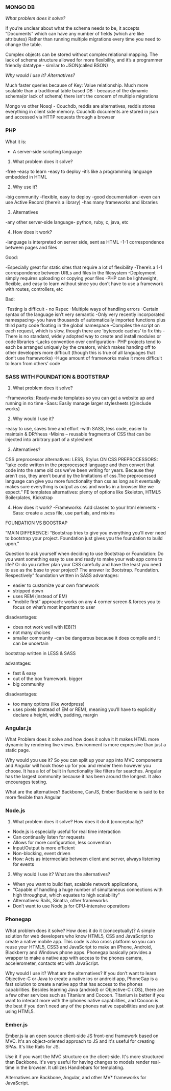 ### MONGO DB

*What problem does it solve?*

If you’re unclear about what the schema needs to be, it accepts “Documents” which can have any number of fields (which are like attributes) Rather than running multiple migrations every time you need to change the table.  

Complex objects can be stored without complex relational mapping.  The lack of schema structure allowed for more flexibility, and it’s a programmer friendly datatype - similar to JSON(called BSON) 

*Why would I use it? Alternatives?*

Much faster queries because of Key: Value relationship.  Much more scalable than a traditional table based DB - because of the dynamic schema(or lack of schema) there isn’t the concern of multiple migrations 

Mongo vs other Nosql - Couchdb, reddis are alternatives, reddis stores everything in client side memory.  Couchdb documents are stored in json and accessed via HTTP requests through a browser

### PHP

What it is:
* A server-side scripting language

1)  What problem does it solve?

-free
-easy to learn
-easy to deploy
-it’s like a programming language embedded in HTML

2) Why use it?

-big community
-flexible, easy to deploy
-good documentation
-even can use Active Record (there’s a library)
-has many frameworks and libraries

3)  Alternatives

-any other server-side language- python, ruby, c, java, etc

4) How does it work?

-language is interpreted on server side, sent as HTML
-1-1 correspondence between pages and files

Good:

-Especially great for static sites that require a lot of flexibility
-There’s a 1-1 correspondence between URLs and files in the filesystem
-Deployment simply requires uploading or copying your files
-PHP can be lightweight, flexible, and easy to learn without since you don’t have to use a framework with routes, controllers, etc

Bad:

-Testing is difficult - no Rspec
-Multiple ways of handling errors
-Certain syntax of the language isn’t very semantic
-Only very recently incorporated namespacing- you have thousands of automatically imported functions plus third party code floating in the global namespace
-Compiles the script on each request, which is slow, though there are 'bytecode caches’ to fix this
-There is no standard, widely adopted way to create and install modules or code libraries
-Lacks convention over configuration- PHP projects tend to each be arranged uniquely by the creators, which makes handing off to other developers more difficult (though this is true of all languages that don’t use frameworks)
-Huge amount of frameworks make it more difficult to learn from others’ code

### SASS WITH FOUNDATION & BOOTSTRAP 

1. What problem does it solve?

-Frameworks: Ready-made templates so you can get a website up and running in no time
-Sass: Easily manage larger stylesheets (@include works)

2.  Why would I use it?

-easy to use, saves time and effort
-with SASS, less code, easier to maintain & DRYness
-Mixins – reusable fragments of CSS that can be injected into arbitrary part of a stylesheet

3. Alternatives?

CSS preprocessor alternatives:  LESS, Stylus 
ON CSS PREPROCESSORS:  “take code written in the preprocessed language and then convert that code into the same old css we’ve been writing for years.  Because they aren’t css, they aren’t bound by the limitations of css.The preprocessed language can give you more functionality than css as long as it eventually makes sure everything is output as css and works in a browser like we expect.”
FE templates alternatives: plenty of options like Skeleton, HTML5 Boilerplates, Kickstrap 

4. How does it work?
-Frameworks: Add classes to your html elements
-Sass: create a .scss file, use partials, and mixins

FOUNDATION VS BOOSTRAP

“MAIN DIFFERENCE: “Bootstrap tries to give you everything you’ll ever need to bootstrap your project. Foundation just gives you the foundation to build upon.”

Question to ask yourself when deciding to use Bootstrap or Foundation:
Do you want something easy to use and ready to make your web app come to life? Or do you rather plan your CSS carefully and have the least you need to use as the base to your project?
The answer is: Bootstrap. Foundation. Respectively”
foundation
written in SASS
advantages:
- easier to customize your own framework
- stripped down 
- uses REM (instead of EM)
- “mobile first” approach: works on any 4 corner screen & forces you to focus on what’s most important to user

disadvantages:
- does not work well with IE8(?)
- not many choices
- smaller community
-can be dangerous because it does compile and it can be uncertain

bootstrap 
written in LESS & SASS

advantages:
- fast & easy
- out of the box framework.  bigger
- big community

disadvantages:
- too many options (like wordpress)
- uses pixels (instead of EM or REM), meaning you’ll have to explicitly declare a height, width, padding, margin 

### Angular.js

What Problem does it solve and how does it solve it
It makes HTML more dynamic by rendering live views. Environment is more expressive than just a static page.

Why would you use it? 
So you can split up your app into MVC components and Angular will hook those up for you and render them however you choose. It has a lot of built in functionality like filters for searches.
Angular has the largest community because it has been around the longest.
It also encourages testing.

What are the alternatives?
Backbone, CanJS, Ember
Backbone is said to be more flexible than Angular

### Node.js
1. What problem does it solve? How does it do it (conceptually)?

* Node.js is especially useful for real time interaction
* Can continually listen for requests
* Allows for more configuration, less convention 
* Input/Output is more efficient 
* Non-blocking, event driven
* How: Acts as intermediate between client and server, always listening for events

2. Why would I use it? What are the alternatives?

* When you want to build fast, scalable network applications,
* “Capable of handling a huge number of simultaneous connections with high throughput, which equates to high scalability”
* Alternatives: Rails, Sinatra, other frameworks
* Don’t want to use Node.js for CPU-intensive operations

### Phonegap

What problem does it solve? How does it do it (conceptually)?
A simple solution for web developers who know HTML5, CSS and JavaScript to create a native mobile app. This code is also cross platform so you can reuse your HTML5, CSS3 and JavaScript to make an iPhone, Android, Blackberry and Windows phone apps. Phonegap basically provides a wrapper to make a native app with access to the phones camera, accelerometer, contacts etc  with JavaScript. 

Why would I use it? What are the alternatives?
If you don’t want to learn Objective-C or Java to create a native ios or android app, PhoneGap is a fast solution to create a native app that has access to the phones capabilities. Besides learning Java (android) or Objective-C (iOS), there are a few other services such as Titanium and Cocoon. Titanium is better if you want to interact more with the iphones native capabilities, and Cocoon is the best if you don’t need any of the phones native capabilities and are just using HTML5.

### Ember.js
Ember.js ia an open source client-side JS front-end framework based on MVC. It's an object-oriented approach to JS and it's useful for creating SPAs. It's like Rails for JS.

Use it if you want the MVC structure on the client-side. It's more structured than Backbone. It's very useful for having changes to models render real-time in the browser. It utilizes Handlebars for templating. 

Alternatives are Backbone, Angular, and other MV* frameworks for JavaScript.